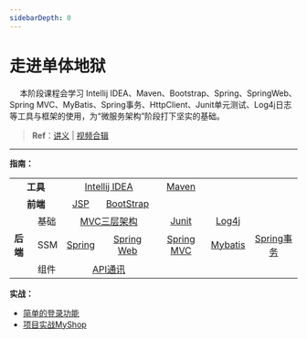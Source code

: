 ```yaml
---
sidebarDepth: 0
---
```

# 走进单体地狱

​	　本阶段课程会学习 Intellij IDEA、Maven、Bootstrap、Spring、SpringWeb、Spring MVC、MyBatis、Spring事务、HttpClient、Junit单元测试、Log4j日志 等工具与框架的使用，为“微服务架构”阶段打下坚实的基础。

> **Ref**：[讲义](https://www.funtl.com/zh/guide/%E8%B5%B0%E5%90%91%E5%8D%95%E4%BD%93%E5%9C%B0%E7%8B%B1.html) | [视频合辑](https://www.bilibili.com/video/av29299488) 



<hr>

**指南：**

<table>
    <tr>
        <td colspan="2" align="center"><b>工具</b></td> 
        <td colspan="2" align="center"><a href="./idea.html" target="_blank">Intellij IDEA</a></td> 
        <td align="center"><a href="./maven.html" target="_blank">Maven</a></td>
        <td></td> 
        <td></td> 
   </tr>
   <tr>
        <td colspan="2" align="center"><b>前端</b></td> 
        <td align="center"><a href="./jsp.html" target="_blank">JSP</a></td>
        <td align="center"><a href="./bootstrap.html" target="_blank">BootStrap</a></td>
        <td></td>
        <td></td> 
        <td></td>
   </tr>
    <tr>
        <td rowspan="3"><b>后端</b></td>    
        <td>基础</td>
        <td colspan="2" align="center"><a href="./mvc.html" target="_blank">MVC三层架构</a></td> 
        <td align="center"><a href="./junit.html" target="_blank">Junit</a></td>
        <td align="center"><a href="./log4j.html" target="_blank">Log4j</a></td>  
        <td></td> 
    </tr>
    <tr>
    	<td>SSM</td>
    	<td align="center"><a href="./spring.html" target="_blank">Spring</a></td>
        <td align="center"><a href="./springweb.html" target="_blank">Spring Web</a></td>  
        <td align="center"><a href="./springmvc.html" target="_blank">Spring MVC</a></td>  
        <td align="center"><a href="./mybatis.html" target="_blank">Mybatis</a></td> 
        <td align="center"><a href="./springtransaction.html" target="_blank">Spring事务</a></td>
    </tr>
    <tr>
        <td>组件</td>
        <td colspan="2" align="center"><a href="./httpclient.html" target="_blank">API通讯</a></td> 
        <td></td> 
        <td></td>  
        <td></td> 
    </tr>
</table>




**实战：**

- <a href="../myshop/myshop-login.html" target="_blank">简单的登录功能</a>
- <a href="../myshop/myshop-ssm.html" target="_blank">项目实战MyShop</a>

